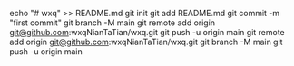 echo "# wxq" >> README.md
git init
git add README.md
git commit -m "first commit"
git branch -M main
git remote add origin git@github.com:wxqNianTaTian/wxq.git
git push -u origin main
git remote add origin git@github.com:wxqNianTaTian/wxq.git
git branch -M main
git push -u origin main
